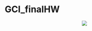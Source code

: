# GCI_finalHW

<p align='center'>
  <img src='https://github.com/Dae-yangKim/GCI_finalHW/assets/102850893/808a0c09-733d-45b9-9cf0-d6beb24c0f26'>
</p>
